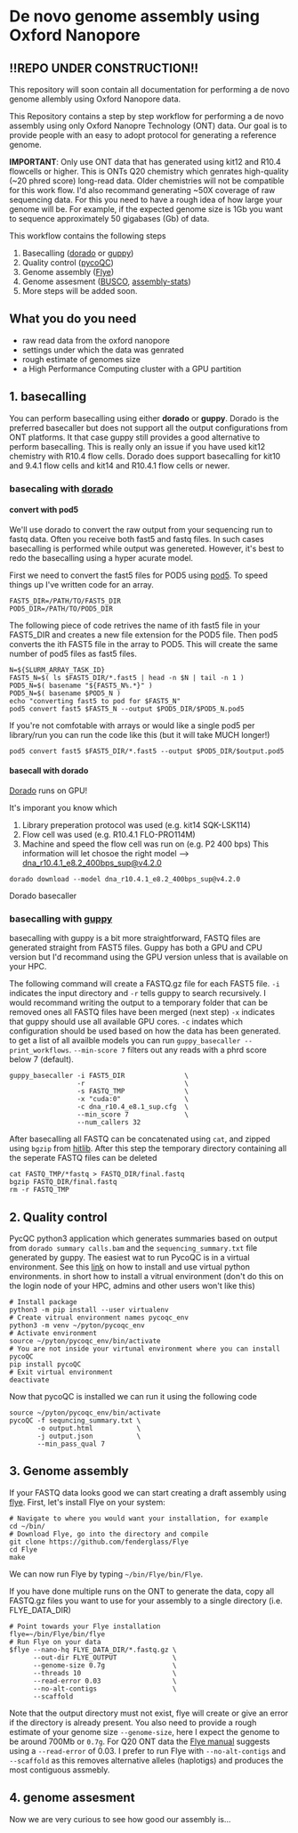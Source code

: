 # De novo genome assembly using Oxford Nanopore 
## !!REPO UNDER CONSTRUCTION!!
This repository will soon contain all documentation for performing a de novo genome allembly using Oxford Nanopore data.

This Repository contains a step by step workflow for performing a de novo assembly using only Oxford Nanopre Technology (ONT) data.
Our goal is to provide people with an easy to adopt protocol for generating a reference genome.


**IMPORTANT**: Only use ONT data that has generated using kit12 and R10.4 flowcells or higher. This is ONTs Q20 chemistry which genrates high-quality (~20 phred score) long-read data. Older chemistries will not be compatible for this work flow. I'd also recommand generating ~50X coverage of raw sequencing data. For this you need to have a rough idea of how large your genome will be. For example, if the expected genome size is 1Gb you want to sequence approximately 50 gigabases (Gb) of data.

This workflow contains the following steps
1. Basecalling ([dorado](https://github.com/nanoporetech/dorado) or [guppy](https://timkahlke.github.io/LongRead_tutorials/BS_G.html))
2. Quality control ([pycoQC](https://github.com/a-slide/pycoQC))
3. Genome assembly ([Flye](https://github.com/fenderglass/Flye))
4. Genome assesment ([BUSCO](https://github.com/WenchaoLin/BUSCO-Mod), [assembly-stats](https://assembly-stats.readme.io/docs))
5. More steps will be added soon. 

## What you do you need
* raw read data from the oxford nanopore
* settings under which the data was genrated
* rough estimate of genomes size 
* a High Performance Computing cluster with a GPU partition

## 1. basecalling
You can perform basecalling using either **dorado** or **guppy**. Dorado is the preferred basecaller but does not support all the output configurations from ONT platforms. It that case guppy still provides a good alternative to perform basecalling. This is really only an issue if you have used kit12 chemistry with R10.4 flow cells. Dorado does support basecalling for kit10 and 9.4.1 flow cells and kit14 and R10.4.1 flow cells or newer.



### basecaling with [dorado](https://github.com/nanoporetech/dorado)
#### convert with pod5
We'll use dorado to convert the raw output from your sequencing run to fastq data. Often you receive both fast5 and fastq files. In such cases basecalling is performed while output was genereted. However, it's best to redo the basecalling using a hyper acurate model.

First we need to convert the fast5 files for POD5 using [pod5](https://pod5-file-format.readthedocs.io/en/latest/).
To speed things up I've written code for an array.

```
FAST5_DIR=/PATH/TO/FAST5_DIR
POD5_DIR=/PATH/TO/POD5_DIR
```
The following piece of code retrives the name of ith fast5 file in your FAST5_DIR and creates a new file extension for the POD5 file. Then pod5 converts the ith FAST5 file in the array to POD5. This will create the same number of pod5 files as fast5 files.
```
N=${SLURM_ARRAY_TASK_ID}
FAST5_N=$( ls $FAST5_DIR/*.fast5 | head -n $N | tail -n 1 )
POD5_N=$( basename "${FAST5_N%.*}" )
POD5_N=$( basename $POD5_N ) 
echo "converting fast5 to pod for $FAST5_N"
pod5 convert fast5 $FAST5_N --output $POD5_DIR/$POD5_N.pod5
```
If you're not comfotable with arrays or would like a single pod5 per library/run you can run the code like this (but it will take MUCH longer!)
```
pod5 convert fast5 $FAST5_DIR/*.fast5 --output $POD5_DIR/$output.pod5
```
#### basecall with dorado
[Dorado](https://github.com/nanoporetech/dorado) runs on GPU!

It's imporant you know which 
1. Library preperation protocol was used (e.g. kit14 SQK-LSK114)
2. Flow cell was used (e.g. R10.4.1 FLO-PRO114M)
3. Machine and speed the flow cell was run on (e.g. P2 400 bps)
This information will let chosoe the right model --> dna_r10.4.1_e8.2_400bps_sup@v4.2.0
```
dorado download --model dna_r10.4.1_e8.2_400bps_sup@v4.2.0
```

Dorado basecaller 



### basecalling with [guppy](https://timkahlke.github.io/LongRead_tutorials/BS_G.html)
basecalling with guppy is a bit more straightforward, FASTQ files are generated straight from FAST5 files.
Guppy has both a GPU and CPU version but I'd recommand using the GPU version unless that is available on your HPC.

The following command will create a FASTQ.gz file for each FAST5 file. `-i` indicates the input directory and `-r` tells guppy to search recursively. I would recommand writing the output to a temporary folder that can be removed ones all FASTQ files have been merged (next step) `-x` indicates that guppy should use all available GPU cores. `-c` indates which configuration should be used based on how the data has been generated. to get a list of all availble models you can run `guppy_basecaller --print_workflows`. `--min-score 7` filters out any reads with a phrd score below 7 (default).
```
guppy_basecaller -i FAST5_DIR               \
                 -r                         \
                 -s FASTQ_TMP               \
                 -x "cuda:0"                \
                 -c dna_r10.4_e8.1_sup.cfg  \
                 --min_score 7              \
                 --num_callers 32
```
After basecalling all FASTQ can be concatenated using `cat`, and zipped using `bgzip` from [hitlib](https://github.com/samtools/htslib). After this step the temporary directory containing all the seperate FASTQ files can be deleted
```
cat FASTQ_TMP/*fastq > FASTQ_DIR/final.fastq
bgzip FASTQ_DIR/final.fastq
rm -r FASTQ_TMP
```

## 2. Quality control

PycQC python3 application which generates summaries based on output from `dorado summary calls.bam` and the `sequencing_summary.txt` file generated by guppy.
The easiest wat to run PycoQC is in a virtual environment. See this [link](https://packaging.python.org/en/latest/guides/installing-using-pip-and-virtual-environments/) on how to install and use virtual python environments.
in short how to install a vitrual environment (don't do this on the login node of your HPC, admins and other users won't like this)
```
# Install package
python3 -m pip install --user virtualenv 
# Create vitrual environment names pycoqc_env
python3 -m venv ~/pyton/pycoqc_env
# Activate environment
source ~/pyton/pycoqc_env/bin/activate
# You are not inside your virtunal environment where you can install pycoQC
pip install pycoQC
# Exit virtual environment
deactivate 
```
Now that pycoQC is installed we can run it using the following code
```
source ~/pyton/pycoqc_env/bin/activate
pycoQC -f sequncing_summary.txt \
       -o output.html           \
       -j output.json           \
       --min_pass_qual 7
```

## 3. Genome assembly
If your FASTQ data looks good we can start creating a draft assembly using [flye](https://github.com/fenderglass/Flye). 
First, let's install Flye on your system:
```
# Navigate to where you would want your installation, for example
cd ~/bin/
# Download Flye, go into the directory and compile 
git clone https://github.com/fenderglass/Flye
cd Flye
make
```
We can now run Flye by typing `~/bin/Flye/bin/Flye`.

If you have done multiple runs on the ONT to generate the data, copy all FASTQ.gz files you want to use for your assembly to a single directory (i.e. FLYE_DATA_DIR)
```
# Point towards your Flye installation
flye=~/bin/Flye/bin/flye
# Run Flye on your data
$flye --nano-hq FLYE_DATA_DIR/*.fastq.gz \
      --out-dir FLYE_OUTPUT              \
      --genome-size 0.7g                 \
      --threads 10                       \
      --read-error 0.03                  \
      --no-alt-contigs                   \
      --scaffold
```
Note that the output directory must not exist, flye will create or give an error if the directory is already present. You also need to provide a rough estimate of your genome size `--genome-size`, here I expect the genome to be around 700Mb or `0.7g`. For Q20 ONT data the [Flye manual](https://github.com/fenderglass/Flye/blob/flye/docs/USAGE.md) suggests using a `--read-error` of 0.03. I prefer to run Flye with `--no-alt-contigs` and `--scaffold` as this removes alternative alleles (haplotigs) and produces the most contiguous assmebly.

## 4. genome assesment 
Now we are very curious to see how good our assembly is...